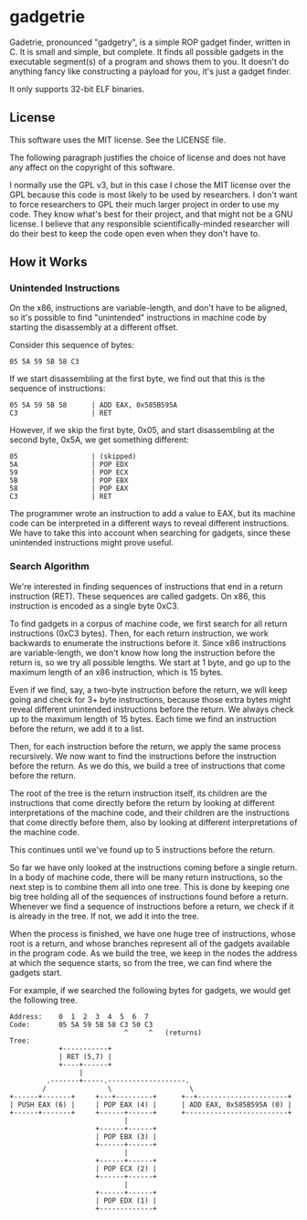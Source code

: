 gadgetrie
=========

Gadetrie, pronounced "gadgetry", is a simple ROP gadget finder, written in C.
It is small and simple, but complete. It finds all possible gadgets in the
executable segment(s) of a program and shows them to you. It doesn't do anything
fancy like constructing a payload for you, it's just a gadget finder.

It only supports 32-bit ELF binaries.

License
-------

This software uses the MIT license. See the LICENSE file.

The following paragraph justifies the choice of license and does not have any
affect on the copyright of this software.

I normally use the GPL v3, but in this case I chose the MIT license over the GPL
because this code is most likely to be used by researchers. I don't want to
force researchers to GPL their much larger project in order to use my code. They
know what's best for their project, and that might not be a GNU license.
I believe that any responsible scientifically-minded researcher will do their
best to keep the code open even when they don't have to.

How it Works
------------

### Unintended Instructions

On the x86, instructions are variable-length, and don't have to be aligned, so
it's possible to find "unintended" instructions in machine code by starting the
disassembly at a different offset.

Consider this sequence of bytes:

    05 5A 59 5B 58 C3

If we start disassembling at the first byte, we find out that this is the
sequence of instructions:

    05 5A 59 5B 58      | ADD EAX, 0x585B595A
    C3                  | RET

However, if we skip the first byte, 0x05, and start disassembling at the second
byte, 0x5A, we get something different:

    05                  | (skipped)
    5A                  | POP EDX
    59                  | POP ECX 
    5B                  | POP EBX
    58                  | POP EAX
    C3                  | RET

The programmer wrote an instruction to add a value to EAX, but its machine code
can be interpreted in a different ways to reveal different instructions. We have
to take this into account when searching for gadgets, since these unintended
instructions might prove useful.

### Search Algorithm

We're interested in finding sequences of instructions that end in a return
instruction (RET). These sequences are called gadgets. On x86, this instruction
is encoded as a single byte 0xC3.

To find gadgets in a corpus of machine code, we first search for all return
instructions (0xC3 bytes). Then, for each return instruction, we work backwards
to enumerate the instructions before it. Since x86 instructions are
variable-length, we don't know how long the instruction before the return is, so
we try all possible lengths. We start at 1 byte, and go up to the maximum length
of an x86 instruction, which is 15 bytes. 

Even if we find, say, a two-byte instruction before the return, we will keep
going and check for 3+ byte instructions, because those extra bytes might reveal
different unintended instructions before the return. We always check up to the
maximum length of 15 bytes. Each time we find an instruction before the return,
we add it to a list.

Then, for each instruction before the return, we apply the same process
recursively. We now want to find the instructions before the instruction before
the return. As we do this, we build a tree of instructions that come before the
return.

The root of the tree is the return instruction itself, its children are the
instructions that come directly before the return by looking at different
interpretations of the machine code, and their children are the instructions
that come directly before them, also by looking at different interpretations of
the machine code.

This continues until we've found up to 5 instructions before the return.

So far we have only looked at the instructions coming before a single return. In
a body of machine code, there will be many return instructions, so the next step
is to combine them all into one tree. This is done by keeping one big tree
holding all of the sequences of instructions found before a return. Whenever we
find a sequence of instructions before a return, we check if it is already in
the tree. If not, we add it into the tree.

When the process is finished, we have one huge tree of instructions, whose root
is a return, and whose branches represent all of the gadgets available in the
program code. As we build the tree, we keep in the nodes the address at which
the sequence starts, so from the tree, we can find where the gadgets start.

For example, if we searched the following bytes for gadgets, we would get the
following tree.

    Address:    0  1  2  3  4  5  6  7
    Code:       05 5A 59 5B 58 C3 50 C3
                                ^     ^   (returns)
    Tree:
                +-----------+
                | RET (5,7) |
                +----+------+
                     |
             .-------+-----.-------------------.
            /               \                   \
    +------+-------+     +---+---------+      +--+----------------------+
    | PUSH EAX (6) |     | POP EAX (4) |      | ADD EAX, 0x585B595A (0) |
    +------+-------+     +------+------+      +-------------------------+
                                |
                         +------+------+
                         | POP EBX (3) |
                         +------+------+
                                |    
                         +------+------+
                         | POP ECX (2) |
                         +------+------+
                                |    
                         +------+------+
                         | POP EDX (1) |
                         +-------------+

